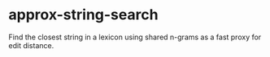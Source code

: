 # approx-string-search
Find the closest string in a lexicon using shared n-grams as a fast proxy for edit distance.
